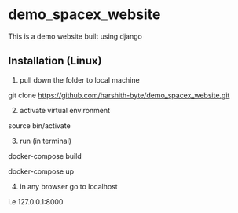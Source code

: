 # demo_spacex_website

This is a demo website built using django 

## Installation (Linux)

1. pull down the folder to local machine 
  
  git clone https://github.com/harshith-byte/demo_spacex_website.git
  
2. activate virtual environment

  source bin/activate

3. run (in terminal)

  docker-compose build
  
  docker-compose up 

4. in any browser go to localhost

  i.e 127.0.0.1:8000
  



